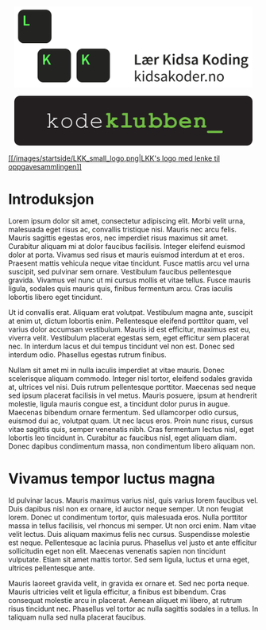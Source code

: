 <p align="center">
<a href="http://oppgaver.kidsakoder.no/">
<img border="0" alt="LKK's logo med lenke til oppgavesammlingen" src="https://github.com/Oisov/oppgave-wiki/blob/master/images/startside/LKK_logo_2.png" 
width="480">
</a>
</p>

<p align="center">
<a href="http://oppgaver.kidsakoder.no/">
<img border="0" alt="LKK's logo med lenke til oppgavesammlingen" src="https://github.com/Oisov/oppgave-wiki/blob/master/images/startside/kodeklubben.png" 
width="480">
</a>
</p>

[[[/images/startside/LKK_small_logo.png|LKK's logo med lenke til oppgavesammlingen]]](http://oppgaver.kidsakoder.no/)


# Introduksjon 

Lorem ipsum dolor sit amet, consectetur adipiscing elit. Morbi velit urna,
malesuada eget risus ac, convallis tristique nisi. Mauris nec arcu felis. Mauris
sagittis egestas eros, nec imperdiet risus maximus sit amet. Curabitur aliquam
mi at dolor faucibus facilisis. Integer eleifend euismod dolor at porta. Vivamus
sed risus et mauris euismod interdum at et eros. Praesent mattis vehicula neque
vitae tincidunt. Fusce mattis arcu vel urna suscipit, sed pulvinar sem ornare.
Vestibulum faucibus pellentesque gravida. Vivamus vel nunc ut mi cursus mollis
et vitae tellus. Fusce mauris ligula, sodales quis mauris quis, finibus
fermentum arcu. Cras iaculis lobortis libero eget tincidunt.

Ut id convallis erat. Aliquam erat volutpat. Vestibulum magna ante, suscipit at
enim ut, dictum lobortis enim. Pellentesque eleifend porttitor quam, vel varius
dolor accumsan vestibulum. Mauris id est efficitur, maximus est eu, viverra
velit. Vestibulum placerat egestas sem, eget efficitur sem placerat nec. In
interdum lacus et dui tempus tincidunt vel non est. Donec sed interdum odio.
Phasellus egestas rutrum finibus.

Nullam sit amet mi in nulla iaculis imperdiet at vitae mauris. Donec scelerisque
aliquam commodo. Integer nisl tortor, eleifend sodales gravida at, ultrices vel
nisi. Duis rutrum pellentesque porttitor. Maecenas sed neque sed ipsum placerat
facilisis in vel metus. Mauris posuere, ipsum at hendrerit molestie, ligula
mauris congue est, a tincidunt dolor purus in augue. Maecenas bibendum ornare
fermentum. Sed ullamcorper odio cursus, euismod dui ac, volutpat quam. Ut nec
lacus eros. Proin nunc risus, cursus vitae sagittis quis, semper venenatis nibh.
Cras fermentum lectus nisl, eget lobortis leo tincidunt in. Curabitur ac
faucibus nisl, eget aliquam diam. Donec dapibus condimentum massa, non
condimentum libero aliquam non.


# Vivamus tempor luctus magna

Id pulvinar lacus. Mauris maximus varius nisl, quis varius lorem faucibus vel.
Duis dapibus nisl non ex ornare, id auctor neque semper. Ut non feugiat lorem.
Donec ut condimentum tortor, quis malesuada eros. Nulla porttitor massa in
tellus facilisis, vel rhoncus mi semper. Ut non orci enim. Nam vitae velit
lectus. Duis aliquam maximus felis nec cursus. Suspendisse molestie est neque.
Pellentesque ac lacinia purus. Phasellus vel justo et ante efficitur
sollicitudin eget non elit. Maecenas venenatis sapien non tincidunt vulputate.
Etiam sit amet mattis tortor. Sed sem ligula, luctus et urna eget, ultrices
pellentesque ante.

Mauris laoreet gravida velit, in gravida ex ornare et. Sed nec porta neque.
Mauris ultricies velit et ligula efficitur, a finibus est bibendum. Cras
consequat molestie arcu in placerat. Aenean aliquet mi libero, at rutrum risus
tincidunt nec. Phasellus vel tortor ac nulla sagittis sodales in a tellus. In
taliquam nulla sed nulla placerat faucibus.

